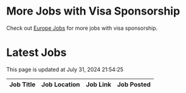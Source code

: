# More Jobs with Visa Sponsorship

Check out [Europe Jobs](https://github.com/sureshparimi/europejobs#latest-jobs) for more jobs with visa sponsorship.

# Latest Jobs

This page is updated at July 31, 2024 21:54:25

| Job Title | Job Location | Job Link | Job Posted |
| --- | --- | --- | --- |
